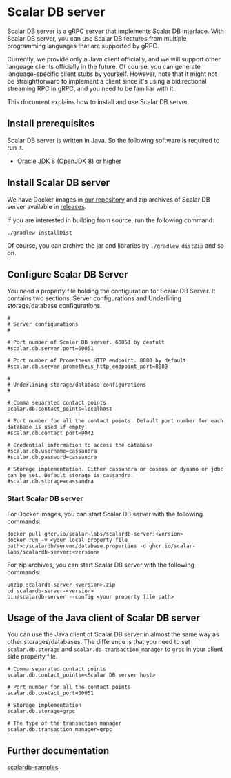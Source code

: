 # Scalar DB server

Scalar DB server is a gRPC server that implements Scalar DB interface. 
With Scalar DB server, you can use Scalar DB features from multiple programming languages that are supported by gRPC.

Currently, we provide only a Java client officially, and we will support other language clients officially in the future.
Of course, you can generate language-specific client stubs by yourself.
However, note that it might not be straightforward to implement a client since it's using a bidirectional streaming RPC in gRPC, and you need to be familiar with it.

This document explains how to install and use Scalar DB server.

## Install prerequisites

Scalar DB server is written in Java. So the following software is required to run it.

* [Oracle JDK 8](https://www.oracle.com/technetwork/java/javase/downloads/jdk8-downloads-2133151.html) (OpenJDK 8) or higher

## Install Scalar DB server

We have Docker images in [our repository](https://github.com/orgs/scalar-labs/packages) and zip archives of Scalar DB server available in [releases](https://github.com/scalar-labs/scalardb/releases).

If you are interested in building from source, run the following command: 

```
./gradlew installDist
```

Of course, you can archive the jar and libraries by `./gradlew distZip` and so on.

## Configure Scalar DB Server

You need a property file holding the configuration for Scalar DB Server. 
It contains two sections, Server configurations and Underlining storage/database configurations.

```
#
# Server configurations
#

# Port number of Scalar DB server. 60051 by deafult
#scalar.db.server.port=60051

# Port number of Prometheus HTTP endpoint. 8080 by default
#scalar.db.server.prometheus_http_endpoint_port=8080

#
# Underlining storage/database configurations
#

# Comma separated contact points
scalar.db.contact_points=localhost

# Port number for all the contact points. Default port number for each database is used if empty.
#scalar.db.contact_port=9042

# Credential information to access the database
#scalar.db.username=cassandra
#scalar.db.password=cassandra

# Storage implementation. Either cassandra or cosmos or dynamo or jdbc can be set. Default storage is cassandra.
#scalar.db.storage=cassandra
```

### Start Scalar DB server

For Docker images, you can start Scalar DB server with the following commands:

```
docker pull ghcr.io/scalar-labs/scalardb-server:<version>
docker run -v <your local property file path>:/scalardb/server/database.properties -d ghcr.io/scalar-labs/scalardb-server:<version>
```

For zip archives, you can start Scalar DB server with the following commands:

```
unzip scalardb-server-<version>.zip
cd scalardb-server-<version>
bin/scalardb-server --config <your property file path>
```

## Usage of the Java client of Scalar DB server

You can use the Java client of Scalar DB server in almost the same way as other storages/databases.
The difference is that you need to set `scalar.db.storage` and `scalar.db.transaction_manager` to `grpc` in your client side property file.

```
# Comma separated contact points
scalar.db.contact_points=<Scalar DB server host>

# Port number for all the contact points
scalar.db.contact_port=60051

# Storage implementation
scalar.db.storage=grpc

# The type of the transaction manager
scalar.db.transaction_manager=grpc
```

## Further documentation

[scalardb-samples](https://github.com/scalar-labs/scalardb-samples)

